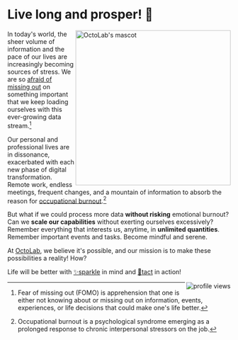 # Live long and prosper! 🖖

<a href="https://lifeos.company/" target="_blank">  
  <img align="right" width="350" alt="OctoLab's mascot"  
       src="https://cdn.octolab.org/hero/sage.png" />  
</a>

In today's world, the sheer volume of information and the pace of
our lives are increasingly becoming sources of stress. We are so
[afraid of missing out](https://en.wikipedia.org/wiki/Fear_of_missing_out)
on something important that we keep loading ourselves with this
ever-growing data stream.[^1]

Our personal and professional lives are in dissonance, exacerbated with each
new phase of digital transformation. Remote work, endless meetings,
frequent changes, and a mountain of information to absorb the reason
for [occupational burnout](https://en.wikipedia.org/wiki/Occupational_burnout).[^2]

But what if we could process more data **without risking** emotional burnout?
Can we **scale our capabilities** without exerting ourselves excessively?
Remember everything that interests us, anytime, in **unlimited quantities**.
Remember important events and tasks. Become mindful and serene.

At [OctoLab][], we believe it's possible, and our mission is to make these
possibilities a reality! How?

Life will be better with [✨sparkle][Sparkle] in mind and [🤹tact][Tact] in action!

[OctoLab]: https://github.com/octolab
[Sparkle]: https://github.com/withsparkle
[Tact]:    https://github.com/tact-app

[^1]: Fear of missing out (FOMO) is apprehension that one is either not
      knowing about or missing out on information, events, experiences,
      or life decisions that could make one's life better.

[^2]: Occupational burnout is a psychological syndrome emerging as a prolonged
      response to chronic interpersonal stressors on the job.

<img align="right" alt="profile views"
     src="https://komarev.com/ghpvc/?username=lifeosm&label=views&color=grey" />
